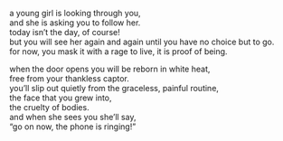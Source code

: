 a young girl is looking through you,\
and she is asking you to follow her.\
today isn’t the day, of course!\
but you will see her again and again until you have no choice but to go.\
for now, you mask it with a rage to live, it is proof of being.



when the door opens you will be reborn in white heat,\
free from your thankless captor.\
you’ll slip out quietly from the graceless, painful routine,\
the face that you grew into,\
the cruelty of bodies.\
and when she sees you she’ll say,\
“go on now, the phone is ringing!”
